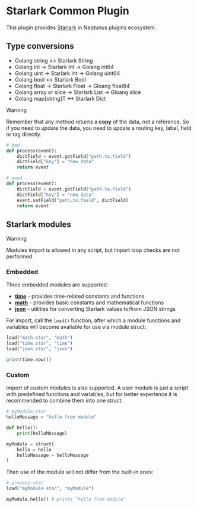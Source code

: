 # Starlark Common Plugin

This plugin provides [Starlark](https://github.com/google/starlark-go/blob/master/doc/spec.md) in Neptunus plugins ecosystem.

## Type conversions
 - Golang string <-> Starlark String
 - Golang int -> Starlark Int -> Golang int64
 - Golang uint -> Starlark Int -> Golang uint64
 - Golang bool <-> Starlark Bool
 - Golang float -> Starlark Float -> Gloang float64
 - Golang array or slice -> Starlark List -> Gloang slice
 - Golang map[string]T <-> Starlark Dict

> [!WARNING]  
> Remember that any method returns a **copy** of the data, not a reference. So if you need to update the data, you need to update a routing key, label, field or tag directly.

```python
# bad
def process(event):
    dictField = event.getField("path.to.field")
    dictField["key"] = "new data"
    return event

# good
def process(event):
    dictField = event.getField("path.to.field")
    dictField["key"] = "new data"
    event.setField("path.to.field", dictField)
    return event

```

## Starlark modules

> [!WARNING]   
> Modules import is allowed in any script, but import loop checks are not performed.

### Embedded

Three embedded modules are supported:
 - **[time](https://pkg.go.dev/go.starlark.net/lib/time)** - provides time-related constants and functions
 - **[math](https://pkg.go.dev/go.starlark.net/lib/math)** - provides basic constants and mathematical functions
 - **[json](https://pkg.go.dev/go.starlark.net/lib/json)** - utilities for converting Starlark values to/from JSON strings

For import, call the `load()` function, after which a module functions and variables will become available for use via module struct:
```python
load("math.star", "math")
load("time.star", "time")
load("json.star", "json")

print(time.now())
```

### Custom

Import of custom modules is also supported. A user module is just a script with predefined functions and variables, but for better experience it is recommended to combine them into one struct:
```python
# myModule.star
helloMessage = "hello from module"

def hello():
    print(helloMessage)

myModule = struct(
    hello = hello
    helloMessage = helloMessage
)
```

Then use of the module will not differ from the built-in ones:
```python
# process.star
load("myModule.star", "myModule")

myModule.hello() # prints "hello from module"
```
